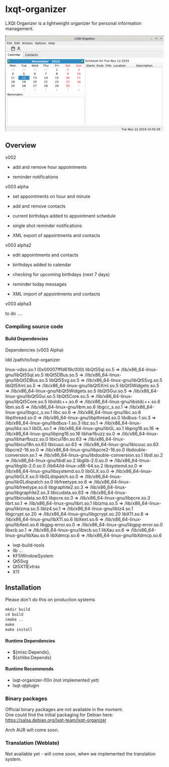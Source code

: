 # lxqt-organizer
LXQt Organizer is a lightweight organizer for personal information management.

![](lxqt-organizer-v003.png)

## Overview

v002

* add and remove hour appointments

* reminder notifications


v003 alpha

* set appointments on hour and minute

* add and remove contacts

* current birthdays added to appointment schedule

* single shot reminder notifications

* XML export of appointments and contacts

v003 alpha2

* edit appointments and contacts

* birthdays added to calendar

* checking for upcoming birthdays (next 7 days)

* reminder today messages

* XML import of appointments and contacts


v003 alpha3

to do ....

### Compiling source code
#### Build Dependencies

Dependencies (v003 Alpha)

ldd /path/to/lxqt-organizer

linux-vdso.so.1 (0x00007fffd619c000)
libQt5Sql.so.5 => /lib/x86_64-linux-gnu/libQt5Sql.so.5 
libQt5DBus.so.5 => /lib/x86_64-linux-gnu/libQt5DBus.so.5 
libQt5Svg.so.5 => /lib/x86_64-linux-gnu/libQt5Svg.so.5 
libQt5Xml.so.5 => /lib/x86_64-linux-gnu/libQt5Xml.so.5 
libQt5Widgets.so.5 => /lib/x86_64-linux-gnu/libQt5Widgets.so.5 
libQt5Gui.so.5 => /lib/x86_64-linux-gnu/libQt5Gui.so.5 
libQt5Core.so.5 => /lib/x86_64-linux-gnu/libQt5Core.so.5 
libstdc++.so.6 => /lib/x86_64-linux-gnu/libstdc++.so.6 
libm.so.6 => /lib/x86_64-linux-gnu/libm.so.6 
libgcc_s.so.1 => /lib/x86_64-linux-gnu/libgcc_s.so.1 
libc.so.6 => /lib/x86_64-linux-gnu/libc.so.6 
libpthread.so.0 => /lib/x86_64-linux-gnu/libpthread.so.0 
libdbus-1.so.3 => /lib/x86_64-linux-gnu/libdbus-1.so.3 
libz.so.1 => /lib/x86_64-linux-gnu/libz.so.1 
libGL.so.1 => /lib/x86_64-linux-gnu/libGL.so.1 
libpng16.so.16 => /lib/x86_64-linux-gnu/libpng16.so.16 
libharfbuzz.so.0 => /lib/x86_64-linux-gnu/libharfbuzz.so.0 
libicui18n.so.63 => /lib/x86_64-linux-gnu/libicui18n.so.63 
libicuuc.so.63 => /lib/x86_64-linux-gnu/libicuuc.so.63 
libpcre2-16.so.0 => /lib/x86_64-linux-gnu/libpcre2-16.so.0 
libdouble-conversion.so.1 => /lib/x86_64-linux-gnu/libdouble-conversion.so.1 
libdl.so.2 => /lib/x86_64-linux-gnu/libdl.so.2 
libglib-2.0.so.0 => /lib/x86_64-linux-gnu/libglib-2.0.so.0 
/lib64/ld-linux-x86-64.so.2 
libsystemd.so.0 => /lib/x86_64-linux-gnu/libsystemd.so.0 
libGLX.so.0 => /lib/x86_64-linux-gnu/libGLX.so.0 
libGLdispatch.so.0 => /lib/x86_64-linux-gnu/libGLdispatch.so.0 
libfreetype.so.6 => /lib/x86_64-linux-gnu/libfreetype.so.6 
libgraphite2.so.3 => /lib/x86_64-linux-gnu/libgraphite2.so.3 
libicudata.so.63 => /lib/x86_64-linux-gnu/libicudata.so.63 
libpcre.so.3 => /lib/x86_64-linux-gnu/libpcre.so.3 
librt.so.1 => /lib/x86_64-linux-gnu/librt.so.1 
liblzma.so.5 => /lib/x86_64-linux-gnu/liblzma.so.5 
liblz4.so.1 => /lib/x86_64-linux-gnu/liblz4.so.1 
libgcrypt.so.20 => /lib/x86_64-linux-gnu/libgcrypt.so.20 
libX11.so.6 => /lib/x86_64-linux-gnu/libX11.so.6 
libXext.so.6 => /lib/x86_64-linux-gnu/libXext.so.6 
libgpg-error.so.0 => /lib/x86_64-linux-gnu/libgpg-error.so.0 
libxcb.so.1 => /lib/x86_64-linux-gnu/libxcb.so.1 
libXau.so.6 => /lib/x86_64-linux-gnu/libXau.so.6 
libXdmcp.so.6 => /lib/x86_64-linux-gnu/libXdmcp.so.6 


* lxqt-build-tools
* lib ...
* KF5WindowSystem
* Qt5Svg
* Qt5X11Extras
* X11

## Installation
Please don't do this on production systems

```
mkdir build  
cd build  
cmake ..
make
make install
```

#### Runtime Dependencies
* ${misc:Depends},
* ${shlibs:Depends}

#### Runtime Recommends
* lxqt-organizer-l10n (not implemented yet)
* lxqt-qtplugin

### Binary packages

Official binary packages are not available in the moment.  
One could find the initial packaging for Debian here:  
https://salsa.debian.org/lxqt-team/lxqt-organizer

Arch AUR will come soon.


### Translation (Weblate)
Not available yet - will come soon, when we implemented the translation system.
